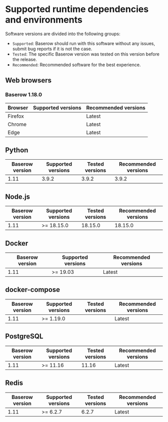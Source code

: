 # Supported runtime dependencies and environments

Software versions are divided into the following groups:

* `Supported`: Baserow should run with this software without any issues, submit bug
  reports if it is not the case.
* `Tested`: The specific Baserow version was tested on this version 
  before the release.
* `Recommended`: Recommended software for the best experience.  

## Web browsers

### Baserow 1.18.0

Browser         | Supported versions | Recommended versions
----------------|--------------------|--------------------
Firefox         |                    | Latest
Chrome          |                    | Latest
Edge            |                    | Latest

## Python

Baserow version | Supported versions | Tested versions | Recommended versions
----------------|--------------------|-----------------|---------------------
1.11            | 3.9.2             | 3.9.2          | 3.9.2

## Node.js

Baserow version | Supported versions | Tested versions | Recommended versions
----------------|--------------------|-----------------|---------------------
1.11            | >= 18.15.0         | 18.15.0         | 18.15.0

## Docker

Baserow version | Supported versions | Recommended versions
----------------|--------------------|---------------------
1.11            | >= 19.03           | Latest

## docker-compose

Baserow version | Supported versions | Tested versions | Recommended versions
----------------|--------------------|-----------------|---------------------
1.11            | >= 1.19.0          |                 | Latest

## PostgreSQL

Baserow version | Supported versions | Tested versions | Recommended versions
----------------|--------------------|-----------------|---------------------
1.11            | >= 11.16           |  11.16          | Latest

## Redis

Baserow version | Supported versions | Tested versions | Recommended versions
----------------|--------------------|-----------------|---------------------
1.11            | >= 6.2.7           |  6.2.7          | Latest





